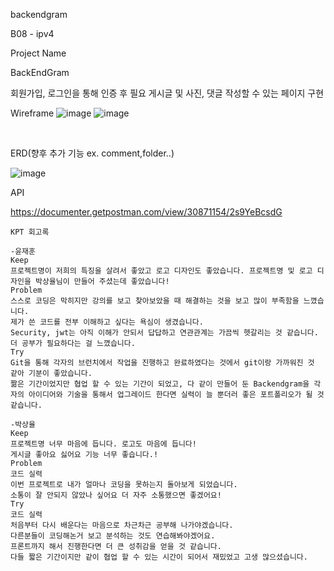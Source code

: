 backendgram


B08 - ipv4

Project Name

BackEndGram

회원가입, 로그인을 통해 인증 후 필요 게시글 및 사진, 댓글 작성할 수 있는 페이지 구현

Wireframe
![image](https://github.com/hoonssss/backendgram/assets/124040137/c9b2c819-2d99-4bd5-81f8-9a859f5b76e4)
![image](https://github.com/hoonssss/backendgram/assets/124040137/d57cfe8d-8888-433c-9a6a-3f6b9c0e7045)


​


ERD(향후 추가 기능 ex. comment,folder..)

![image](https://github.com/hoonssss/backendgram/assets/124040137/c30a448b-f9fb-4269-a90d-46dcb0ec4a8f)




API

https://documenter.getpostman.com/view/30871154/2s9YeBcsdG


```
KPT 회고록

-윤재훈
Keep
프로젝트명이 저희의 특징을 살려서 좋았고 로고 디자인도 좋았습니다. 프로젝트명 및 로고 디자인을 박상율님이 만들어 주셨는데 좋았습니다! 
Problem
스스로 코딩은 막히지만 강의를 보고 찾아보았을 때 해결하는 것을 보고 많이 부족함을 느꼈습니다.
제가 쓴 코드를 전부 이해하고 싶다는 욕심이 생겼습니다.
Security, jwt는 아직 이해가 안되서 답답하고 연관관계는 가끔씩 헷갈리는 것 같습니다. 더 공부가 필요하다는 걸 느꼈습니다.
Try
Git을 통해 각자의 브런치에서 작업을 진행하고 완료하였다는 것에서 git이랑 가까워진 것 같아 기분이 좋았습니다.
짦은 기간이었지만 협업 할 수 있는 기간이 되었고, 다 같이 만들어 둔 Backendgram을 각자의 아이디어와 기술을 통해서 업그레이드 한다면 실력이 늘 뿐더러 좋은 포트폴리오가 될 것 같습니다.

-박상율
Keep
프로젝트명 너무 마음에 듭니다. 로고도 마음에 듭니다!
게시글 좋아요 싫어요 기능 너무 좋습니다.!
Problem
코드 실력
이번 프로젝트로 내가 얼마나 코딩을 못하는지 돌아보게 되었습니다.
소통이 잘 안되지 않았나 싶어요 더 자주 소통했으면 좋겠어요!
Try
코드 실력
처음부터 다시 배운다는 마음으로 차근차근 공부해 나가야겠습니다.
다른분들이 코딩해논거 보고 분석하는 것도 연습해봐야겠어요.
프론트까지 해서 진행한다면 더 큰 성취감을 얻을 것 같습니다.
다들 짧은 기간이지만 같이 협업 할 수 있는 시간이 되어서 재밌었고 고생 많으셨습니다.
```

